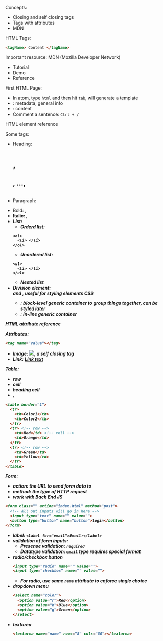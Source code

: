 Concepts:
* Closing and self closing tags
* Tags with attributes
* MDN

HTML Tags:
```html
<tagName> Content </tagName>
```

Important resource: MDN (Mozilla Developer Network)
* Tutorial
* Demo
* Reference

First HTML Page:
* In atom, type `html` and then hit `tab`, will generate a template
* <head>: metadata, general info
* <body>: content
* Comment a sentence: `Ctrl + /`

HTML element reference

Some tags:
* Heading: <h1>, <h2>, ..., <h6>
* Paragraph: <p>
* Bold: <b>, <strong>
* Italic: <i>, <em>
* List:
  * Orderd list:
  ```
  <ol>
    <li> </li>
  </ol>
  ```
  * Unordered list:
  ```
  <ul>
    <li> </li>
  </ul>
  ```
  * Nested list
* Division element: <div> and <span>, useful for styling elements CSS
  * <div>: block-level generic container to group things together, can be styled later
  * <span>: in-line generic container

HTML attribute reference

Attributes:
```html
<tag name="value"></tag>
```
* Image: <img src="corgi.png">, a self closing tag
* Link: <a href="url">Link text</a>

Table:
* row <tr>
* cell <td>
* heading cell <th>
* <thead>, <tbody>
```html
<table border="1">
  <tr>
    <th>Color1</th>
    <th>Color2</th>
  </tr>
  <tr> <!-- row -->
    <td>Red</td> <!-- cell -->
    <td>Orange</td>
  </tr>
  <tr> <!-- row -->
    <td>Green</td>
    <td>Yellow</td>
  </tr>
</table>
```

Form:
* action: the URL to send form data to
* method: the type of HTTP request
* work with Back End JS
```html
<form class="" action="index.html" method="post">
  <!-- All out inputs will go in here -->
  <input type="text" name="" value="">
  <button type="button" name="button">login</button>
</form>
```
* label: `<label for="email">Email:</label>`
* validation of form inputs:
  * Presense validation: `required`
  * Datatype validation: `email` type requires special format
* radio/checkbox button
  ```html
  <input type="radio" name="" value="">
  <input type="checkbox" name="" value="">
  ```
  * For radio, use same `name` attribute to enforce single choice
* dropdown menu
  ```html
  <select name="color">
    <option value="r">Red</option>
    <option value="b">Blue</option>
    <option value="g">Green</option>
  </select>
  ```
* textarea
  ```html
  <textarea name="name" rows="8" cols="80"></textarea>
  ```
